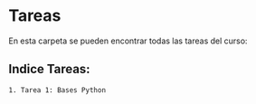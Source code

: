 # Tareas

En esta carpeta se pueden encontrar todas las tareas del curso:

## Indice Tareas:

    1. Tarea 1: Bases Python
